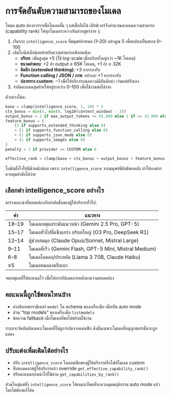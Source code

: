 # การจัดอันดับความสามารถของโมเดล

โหมด auto ต้องการรายชื่อโมเดลสั้น ๆ แต่เชื่อถือได้ เซิร์ฟเวอร์จึงคำนวณคะแนนความสามารถ (capability rank) ให้ทุกโมเดลระหว่างรันด้วยสูตรง่าย ๆ:

1. เริ่มจาก `intelligence_score` ที่มนุษย์กำหนด (1–20) แล้วคูณ 5 เพื่อแปลงเป็นสเกล 0–100
2. เติมโบนัสเล็กน้อยสำหรับความสามารถเชิงเทคนิค:
   - **บริบท**: เพิ่มสูงสุด +5 (ใช้ log-scale เมื่อบริบทใหญ่กว่า ~1K โทเคน)
   - **ขนาดคำตอบ**: +2 ถ้า output ≥ 65K โทเคน, +1 ถ้า ≥ 32K
   - **คิดลึก (extended thinking)**: +3 หากรองรับ
   - **Function calling / JSON / ภาพ**: อย่างละ +1 หากรองรับ
   - **ปลายทาง custom**: −1 เพื่อให้บริการบนคลาวด์มีอันดับนำ เว้นแต่ปรับเอง
3. จำกัดคะแนนสุดท้ายให้อยู่ระหว่าง 0–100 เพื่อใช้งานต่อได้ง่าย

ตัวอย่างโค้ด:

```python
base = clamp(intelligence_score, 1, 20) * 5
ctx_bonus = min(5, max(0, log10(context_window) - 3))
output_bonus = 2 if max_output_tokens >= 65_000 else 1 if >= 32_000 else 0
feature_bonus = (
    (3 if supports_extended_thinking else 0)
    + (1 if supports_function_calling else 0)
    + (1 if supports_json_mode else 0)
    + (1 if supports_images else 0)
)
penalty = 1 if provider == CUSTOM else 0

effective_rank = clamp(base + ctx_bonus + output_bonus + feature_bonus - penalty, 0, 100)
```

โบนัสตั้งใจให้มีน้ำหนักน้อย เพราะ `intelligence_score` จากมนุษย์มีอิทธิพลหลัก ทำให้องค์กรควบคุมลำดับได้ง่าย

## เลือกค่า intelligence_score อย่างไร

ตารางแนะนำที่สอดคล้องกับลำดับชั้นของผู้ให้บริการทั่วไป:

| ค่า | แนวทาง |
|-----|---------|
| 18–19 | โมเดลเหตุผลระดับแนวหน้า (Gemini 2.5 Pro, GPT-5) |
| 15–17 | โมเดลทั่วไปที่แข็งแกร่ง บริบทใหญ่ (O3 Pro, DeepSeek R1) |
| 12–14 | ผู้ช่วยสมดุล (Claude Opus/Sonnet, Mistral Large) |
| 9–11  | โมเดลที่เร็ว (Gemini Flash, GPT-5 Mini, Mistral Medium) |
| 6–8   | โมเดลโลคอล/ประหยัด (Llama 3 70B, Claude Haiku) |
| ≤5    | โมเดลทดลองหรือเบา |

จดเหตุผลที่ให้คะแนนไว้ เพื่อให้การอัปเดตภายหลังคงความสอดคล้อง

## คะแนนนี้ถูกใช้ตอนไหนบ้าง

- คำอธิบายพารามิเตอร์ `model` ใน schema ของเครื่องมือ เมื่อเปิด auto mode
- ส่วน “top models” ของเครื่องมือ `listmodels`
- ข้อความ fallback เมื่อโมเดลที่ขอไม่พร้อมใช้งาน

ระบบจะจัดอันดับเฉพาะโมเดลที่ไม่ถูกจำกัดจากคอนฟิก ดังนั้นเฉพาะโมเดลที่อนุญาตเท่านั้นจะถูกแสดง

## ปรับแต่งเพิ่มเติมได้อย่างไร

- ปรับ `intelligence_score` ในคอนฟิกของผู้ให้บริการหรือไฟล์โมเดล custom
- สืบทอดคลาสผู้ให้บริการแล้ว override `get_effective_capability_rank()`
- ปรับคะแนนก่อนนำไปใช้ผ่าน `get_capabilities_by_rank()`

ส่วนใหญ่แค่ตั้ง `intelligence_score` ให้เหมาะก็พอที่จะควบคุมพฤติกรรม auto mode แล้วโดยไม่ต้องแก้โค้ด
